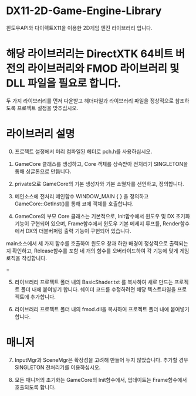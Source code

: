 # DX11-2D-Game-Engine-Library
윈도우API와 다이렉트X11을 이용한 2D게임 엔진 라이브러리 입니다.

# 해당 라이브러리는 DirectXTK 64비트 버전의 라이브러리와 FMOD 라이브러리 및 DLL 파일을 필요로 합니다.
두 가지 라이브러리를 먼저 다운받고 헤더파일과 라이브러리 파일을 정상적으로 참조하도록 프로젝트 설정을 맞추십시오.


# 라이브러리 설명


0. 프로젝트 설정에서 미리 컴파일된 헤더로 pch.h를 사용하십시오.

1. GameCore 클래스를 생성하고, Core 객체를 상속받아 전처리기 SINGLETON을 통해 싱글톤으로 만듭니다.

2. private으로 GameCore의 기본 생성자와 기본 소멸자를 선언하고, 정의합니다.

3. 메인소스에 전처리 메인함수 WINDOW_MAIN { } 을 정의하고 GameCore::GetInst()를 통해 코에 객체를 호출합니다.

4. GameCore의 부모 Core 클래스는 기본적으로, Init함수에서 윈도우 및 DX 초기화 기능이 구현되어 있으며,
Frame함수에서 윈도우 기본 메세지 루프를, Render함수에서 DX의 더블버퍼링 출력 기능이 구현되어 있습니다.

main소스에서 세 가지 함수를 호출하여 윈도우 창과 하얀 배경이 정상적으로 출력되는지 확인하고,
Release함수를 포함 네 개의 함수를 오버라이드하여 각 기능에 맞게 게임 로직을 작성합니다.

=

5. 라이브러리 프로젝트 폴더 내의 BasicShader.txt 를 복사하여 새로 만드는 프로젝트 폴더 내에 붙여넣기 합니다.
쉐이더 코드를 수정하려면 해당 텍스트파일을 프로젝트에 추가합니다.

6. 라이브러리 프로젝트 폴더 내의 fmod.dll을 복사하여 프로젝트 폴더 내에 붙여넣기 합니다.


# 매니저

7. InputMgr과 SceneMgr은 확장성을 고려해 만들어 두지 않았습니다. 추가할 경우 SINGLETON 전처리기를 이용하십시오.

8. 모든 매니저의 초기화는 GameCore의 Init함수에서, 업데이트는 Frame함수에서 호출되도록 합니다.

